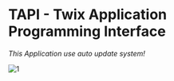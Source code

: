 # TAPI - Twix Application Programming Interface

*This Application use auto update system!*


![1](https://github.com/right-twix/updater/assets/161118031/566a1b43-2972-4ec6-9507-b1ccf91ce7af)
